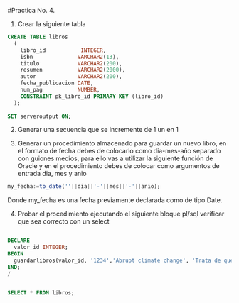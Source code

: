#Practica No. 4. 
1. Crear la siguiente tabla
```sql
CREATE TABLE libros
  (
    libro_id           INTEGER,
    isbn              VARCHAR2(13),
    titulo            VARCHAR2(200),
    resumen           VARCHAR2(2000),
    autor             VARCHAR2(200),
    fecha_publicacion DATE,
    num_pag           NUMBER,
    CONSTRAINT pk_libro_id PRIMARY KEY (libro_id)
  );
  
SET serveroutput ON;
```
2. Generar una secuencia que se incremente de 1 un en 1

3. Generar un procedimiento almacenado para guardar un nuevo libro, en el formato de fecha debes de colocarlo como dia-mes-año separado con guiones medios, para ello vas a utilizar la siguiente función de Oracle y en el procedimiento debes de colocar como  argumentos de entrada dia, mes y anio
```sql
my_fecha:=to_date(''||dia||'-'||mes||'-'||anio);
```

Donde my_fecha es una fecha previamente declarada como de tipo Date.

4. Probar el procedimiento  ejecutando el siguiente bloque pl/sql verificar  que sea correcto con un select
```sql

DECLARE
  valor_id INTEGER;
BEGIN
  guardarlibros(valor_id, '1234','Abrupt climate change', 'Trata de que todos vamos a morir por contaminadores','John Wallace',27,'jan',2010,455);
END;
/


SELECT * FROM libros;
```
